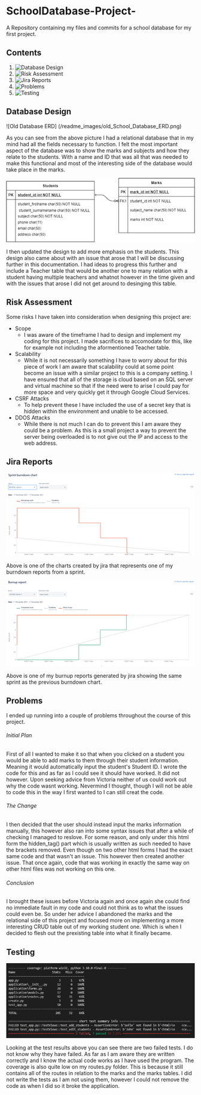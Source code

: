 # SchoolDatabase-Project-
A Repository containing my files and commits for a school database for my first project.

## Contents
1. ![Database Design](databasedesign)
2. ![Risk Assessment](riskassess)
3. ![Jira Reports](jirareports)
4. ![Problems](problems)
5. ![Testing](testing)


## Database Design <a name="databasedesign"></a>
![Old Database ERD] (/readme_images/old_School_Database_ERD.png)

As you can see from the above picture I had a relational database that in my mind had all the fields necessary to function. I felt the most important aspect of the database was to show the marks and subjects and how they relate to the students. With a name and ID that was all that was needed to make this functional and most of the interesting side of the database would take place in the marks.


![Final Database ERD](/readme_images/School_Database_ERD.png)

I then updated the design to add more emphasis on the students. This design also came about with an issue that arose that I will be discussing further in this documentation. I had ideas to progress this further and include a Teacher table that would be another one to many relation with a student having multiple teachers and whatnot however in the time given and with the issues that arose I did not get around to desinging this table.

## Risk Assessment <a name="riskassess"></a>

Some risks I have taken into consideration when designing this project are:
- Scope
  - I was aware of the timeframe I had to design and implement my coding for this project. I made sacrifices to accomodate for this, like for example not including the aformentioned Teacher table.
- Scalability
  - While it is not necessarily something I have to worry about for this piece of work I am aware that scalability could at some point become an issue with a similar project to this is a company setting. I have ensured that all of the storage is cloud based on an SQL server and virtual machine so that if the need were to arise I could pay for more space and very quickly get it through Google Cloud Services.
- CSRF Attacks
  - To help prevent these I have included the use of a secret key that is hidden within the environment and unable to be accessed.
- DDOS Attacks
  - While there is not much I can do to prevent this I am aware they could be a problem. As this is a small project a way to prevent the server being overloaded is to not give out the IP and access to the web address.



## Jira Reports <a name="jirareports"></a>

![Burndown Chart](/readme_images/Sprint_Burndown_Chart.PNG)

Above is one of the charts created by jira that represents one of my burndown reports from a sprint.


![Burnup Report](/readme_images/Burnup_Report.PNG)

Above is one of my burnup reports generated by jira showing the same sprint as the previous burndown chart.


## Problems <a name="problems"></a>

I ended up running into a couple of problems throughout the course of this project.

###### Initial Plan
First of all I wanted to make it so that when you clicked on a student you would be able to add marks to them through their student information. Meaning it would automatically input the student's Student ID. I wrote the code for this and as far as I could see it should have worked. It did not however. Upon seeking advice from Victoria neither of us could work out why the code wasnt working. Nevermind I thought, though I will not be able to code this in the way I first wanted to I can still creat the code.

###### The Change
I then decided that the user should instead input the marks information manually, this however also ran into some syntax issues that after a while of checking I managed to reslove. For some reason, and only under this html form the hidden_tag() part which is usually written as such needed to have the brackets removed. Even though on two other html forms I had the exact same code and that wasn't an issue. This however then created another issue. That once again, code that was working in exactly the same way on other html files was not working on this one.

###### Conclusion
I brought these issues before Victoria again and once again she could find no immediate fault in my code and could not think as to what the issues could even be. So under her advice I abandoned the marks and the relational side of this project and focused more on implementing a more interesting CRUD table out of my working student one. Which is when I decided to flesh out the prexisting table into what it finally became.


## Testing <a name="testing"><a/>

![Test Results](/readme_images/Test_Results.PNG)

Looking at the test results above you can see there are two failed tests. I do not know why they have failed. As far as I am aware they are written correctly and I know the actual code works as I have used the program. The coverage is also quite low on my routes.py folder. This is because it still contains all of the routes in relation to the marks and the marks tables. I did not write the tests as I am not using them, however I could not remove the code as when I did so it broke the application.

